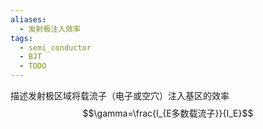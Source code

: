```yaml
---
aliases:
  - 发射极注入效率
tags:
  - semi_conductor
  - BJT
  - TODO
---
```

描述发射极区域将载流子（电子或空穴）注入基区的效率$$\gamma=\frac{I_{E多数载流子}}{I_E}$$